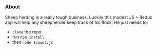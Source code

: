### About

Sheep herding is a really tough business. Luckily this modest JS + Redux app will help any sheepherder keep track of his flock.
He just needs to:  
- `clone` the repo
- run `npm install`
- then `node Icount.js`  
